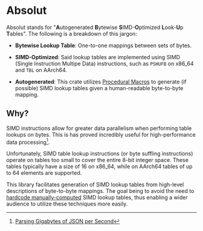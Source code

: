 # Absolut

Absolut stands for "**A**utogenerated **B**ytewise **S**IMD-**O**ptimized **L**ook-**U**p **T**ables".
The following is a breakdown of this jargon:

- **Bytewise Lookup Table**: One-to-one mappings between sets of bytes.

- **SIMD-Optimized**: Said lookup tables are implemented using SIMD (Single Instruction Multipe Data) 
  instructions, such as `PSHUFB` on x86_64 and `TBL` on AArch64.

- **Autogenerated**: This crate utilizes [Procedural Macros](https://doc.rust-lang.org/reference/procedural-macros.html) 
  to generate (if possible) SIMD lookup tables given a human-readable byte-to-byte mapping.

## Why?

SIMD instructions allow for greater data parallelism when performing table lookups on bytes. This is
has proved incredibly useful for high-performance data processing[^1].

Unfortunately, SIMD table lookup instructions (or byte suffling instructions) operate on tables too small
to cover the entire 8-bit integer space. These tables typically have a size of 16 on x86_64, while
on AArch64 tables of up to 64 elements are supported.

This library facilitates generation of SIMD lookup tables from high-level descriptions of byte-to-byte mappings.
The goal being to avoid the need to 
[hardcode manually-computed](https://github.com/simd-lite/simd-json/blob/main/src/impls/sse42/stage1.rs#L22) 
SIMD lookup tables, thus enabling a wider audience to utilize these techniques more easily.

[^1]: [Parsing Gigabytes of JSON per Second](https://arxiv.org/abs/1902.08318)